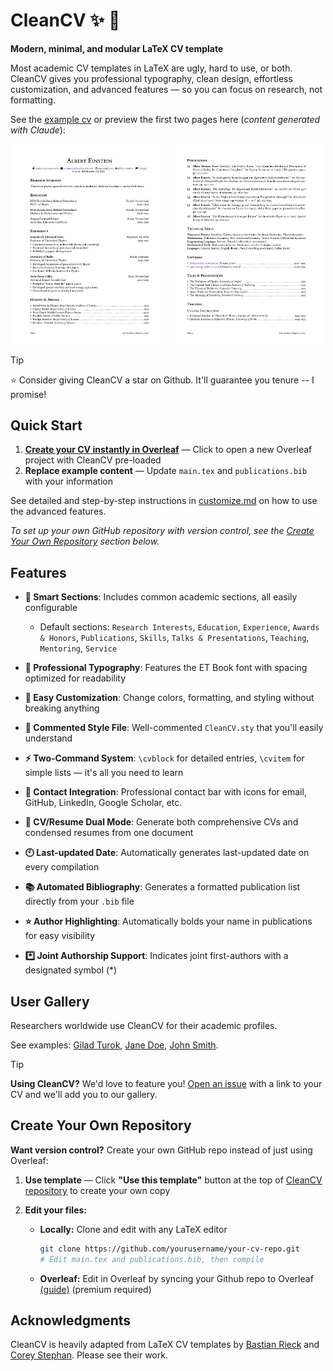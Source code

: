 # CleanCV :sparkles: :page_facing_up:

**Modern, minimal, and modular LaTeX CV template**

Most academic CV templates in LaTeX are ugly, hard to use, or both. CleanCV gives you professional typography, clean design, effortless customization, and advanced features — so you can focus on research, not formatting.

See the [example cv](example_cv.pdf) or preview the first two pages here (*content generated with Claude*):

<p align="center">
  <img src="assets/pg1_example_cv.svg" width="49%" />
  <img src="assets/pg2_example_cv.svg" width="49%" />
</p>

> [!TIP]
> :star: Consider giving CleanCV a star on Github. It'll guarantee you tenure -- I promise!
## Quick Start

1. **[Create your CV instantly in Overleaf](https://www.overleaf.com/docs?snip_uri=https://github.com/giladturok/CleanCV/archive/main.zip)** — Click to open a new Overleaf project with CleanCV pre-loaded
2. **Replace example content** — Update `main.tex` and `publications.bib` with your information
  
See detailed and step-by-step instructions in [customize.md](customize.md) on how to use the advanced features.

*To set up your own GitHub repository with version control, see the [Create Your Own Repository](#create-your-own-repository) section below.*

## Features

- **:file_folder: Smart Sections**: Includes common academic sections, all easily configurable

  - Default sections: `Research Interests`, `Education`, `Experience`, `Awards & Honors`, `Publications`, `Skills`, `Talks & Presentations`, `Teaching`, `Mentoring`, `Service`

- **:book: Professional Typography**: Features the ET Book font with spacing optimized for readability

- **:wrench: Easy Customization**: Change colors, formatting, and styling without breaking anything

- **:memo: Commented Style File**: Well-commented `CleanCV.sty` that you'll easily understand

- **:zap: Two-Command System**: `\cvblock` for detailed entries, `\cvitem` for simple lists — it's all you need to learn

- **:bust_in_silhouette: Contact Integration**: Professional contact bar with icons for email, GitHub, LinkedIn, Google Scholar, etc.

- **:arrows_counterclockwise: CV/Resume Dual Mode**: Generate both comprehensive CVs and condensed resumes from one document

- **:clock10: Last-updated Date**: Automatically generates last-updated date on every compilation

- **:books: Automated Bibliography**: Generates a formatted publication list directly from your `.bib` file

- **:star: Author Highlighting**: Automatically bolds your name in publications for easy visibility

- **:asterisk: Joint Authorship Support**: Indicates joint first-authors with a designated symbol (*)

## User Gallery

Researchers worldwide use CleanCV for their academic profiles.

See examples: [Gilad Turok](https://giladturok.com/cv), [Jane Doe](https://janedoe.com/cv), [John Smith](https://johnsmith.com/cv).

> [!TIP]
> **Using CleanCV?** We'd love to feature you! [Open an issue](https://github.com/giladturok/CleanCV/issues) with a link to your CV and we'll add you to our gallery.

## Create Your Own Repository

**Want version control?** Create your own GitHub repo instead of just using Overleaf:

1. **Use template** — Click **"Use this template"** button at the top of [CleanCV repository](https://github.com/giladturok/CleanCV) to create your own copy

2. **Edit your files:**
   - **Locally:** Clone and edit with any LaTeX editor
     ```bash
     git clone https://github.com/yourusername/your-cv-repo.git
     # Edit main.tex and publications.bib, then compile
     ```
   - **Overleaf:** Edit in Overleaf by syncing your Github repo to Overleaf [(guide)](https://www.overleaf.com/learn/how-to/GitHub_Synchronization) (premium required)

## Acknowledgments

CleanCV is heavily adapted from LaTeX CV templates by [Bastian Rieck](https://github.com/Pseudomanifold/latex-cv) and [Corey Stephan](https://github.com/historical-theology/cv). Please see their work.
